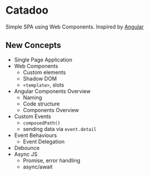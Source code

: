 # Catadoo

Simple SPA using Web Components. Inspired by [Angular](https://github.com/angular/angular)

## New Concepts

* Single Page Application
* Web Components
  * Custom elements
  * Shadow DOM
  * `<template>`, slots
* Angular Components Overview
  * Naming
  * Code structure
  * Components Overview
* Custom Events
  * `composedPath()`
  * sending data via `event.detail` 
* Event Behaviours
  * Event Delegation
* Debounce
* Async JS
  * Promise, error handling
  * async/await
